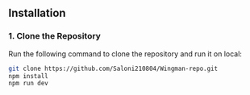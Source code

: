 ## **Installation**

### **1. Clone the Repository**
Run the following command to clone the repository and run it on local:
```bash
git clone https://github.com/Saloni210804/Wingman-repo.git
npm install
npm run dev
